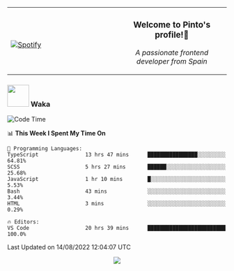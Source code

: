 <table width="100%" align="center"> 
  <tr>
  <td width="50%">
      
&nbsp; <br> [![Spotify](https://novatorem-zeta-rust.vercel.app/api/spotify)](https://open.spotify.com/user/novatorem-zeta-rust)

  </td>
  <td width="50%">
    <h3 align="center">Welcome to Pinto's profile!👋</h3>
    <p align="center"><em>A passionate frontend developer from Spain</em></p>
  </td>
  </table>

### <img src="https://media.giphy.com/media/VgCDAzcKvsR6OM0uWg/giphy.gif" width="50"> Waka

  <!--START_SECTION:waka-->
![Code Time](http://img.shields.io/badge/Code%20Time-761%20hrs%2038%20mins-blue)

📊 **This Week I Spent My Time On** 

```text
💬 Programming Languages: 
TypeScript               13 hrs 47 mins      ████████████████░░░░░░░░░   64.81% 
SCSS                     5 hrs 27 mins       ██████░░░░░░░░░░░░░░░░░░░   25.68% 
JavaScript               1 hr 10 mins        █░░░░░░░░░░░░░░░░░░░░░░░░   5.53% 
Bash                     43 mins             ░░░░░░░░░░░░░░░░░░░░░░░░░   3.44% 
HTML                     3 mins              ░░░░░░░░░░░░░░░░░░░░░░░░░   0.29%

🔥 Editors: 
VS Code                  20 hrs 39 mins      █████████████████████████   100.0%

```


 Last Updated on 14/08/2022 12:04:07 UTC
<!--END_SECTION:waka-->

<div align="center">
<img src="https://github-readme-stats-gilt-tau.vercel.app/api/top-langs/?username=pinto-hub&layout=compact&theme=dracula" />
</div>
